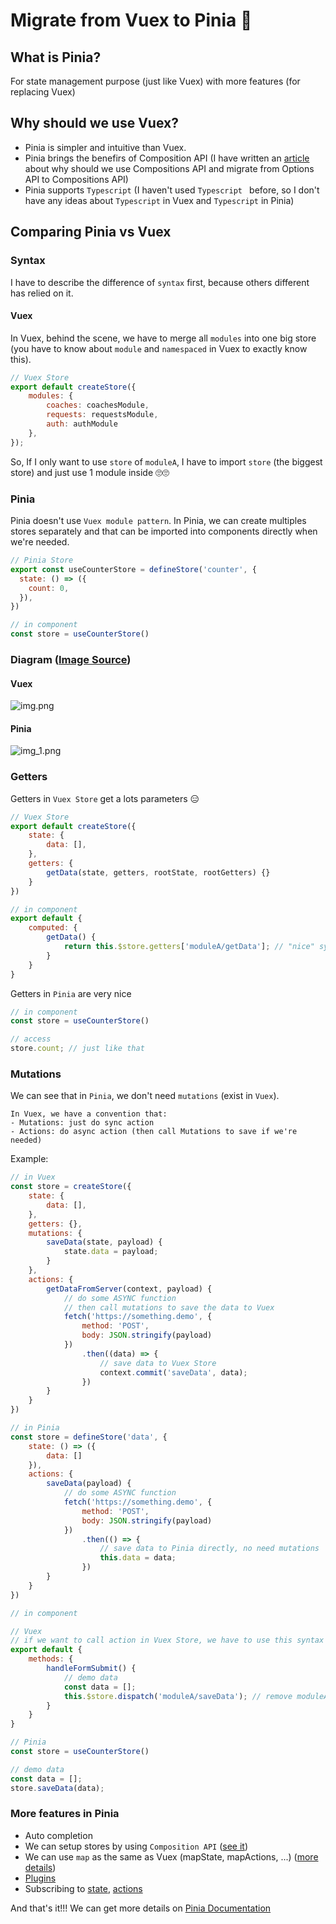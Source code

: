 # Migrate from Vuex to Pinia 🍍

##  What is Pinia?

For state management purpose (just like Vuex) with more features (for replacing Vuex)

## Why should we use Vuex?

- Pinia is simpler and intuitive than Vuex.
- Pinia brings the benefirs of Composition API (I have written an [article](https://github.com/vuquangpham/compositions-api-vuejs) about why should we use Compositions API and migrate from Options API to Compositions API)
- Pinia supports `Typescript` (I haven't used `Typescript ` before, so I don't have any ideas about `Typescript` in Vuex and `Typescript` in Pinia)

## Comparing Pinia vs Vuex

### Syntax

I have to describe the difference of `syntax` first, because others different has relied on it.

#### Vuex

In Vuex, behind the scene, we have to merge all `modules` into one big store (you have to know about `module` and `namespaced` in Vuex to exactly know this).

```javascript
// Vuex Store
export default createStore({
    modules: {
        coaches: coachesModule,
        requests: requestsModule,
        auth: authModule
    },
});
```

So, If I only want to use `store` of `moduleA`, I have to import `store` (the biggest store) and just use 1 module inside 🙄🙄

### Pinia

Pinia doesn't use `Vuex module pattern`. In Pinia, we can create multiples stores separately and that can be imported into components directly when we're needed.

```javascript
// Pinia Store
export const useCounterStore = defineStore('counter', {
  state: () => ({
    count: 0,
  }),
})

// in component
const store = useCounterStore()
```

### Diagram ([Image Source](https://betterprogramming.pub/testing-pinia-is-vuex-out-43e0531824f5))

#### Vuex

![img.png](images/img.png)

#### Pinia

![img_1.png](images/img_1.png)

### Getters

Getters in `Vuex Store` get a lots parameters 😑

````javascript
// Vuex Store
export default createStore({
    state: {
        data: [],
    },
    getters: {
        getData(state, getters, rootState, rootGetters) {}
    }
})

// in component
export default {
    computed: {
        getData() {
            return this.$store.getters['moduleA/getData']; // "nice" syntax
        }
    }
}
````

Getters in `Pinia` are very nice

```javascript
// in component
const store = useCounterStore()

// access
store.count; // just like that

```

### Mutations

We can see that in `Pinia`, we don't need `mutations` (exist in `Vuex`).

```
In Vuex, we have a convention that: 
- Mutations: just do sync action
- Actions: do async action (then call Mutations to save if we're needed) 
```

Example:

```javascript
// in Vuex
const store = createStore({
    state: {
        data: [],
    },
    getters: {},
    mutations: {
        saveData(state, payload) {
            state.data = payload;
        }
    },
    actions: {
        getDataFromServer(context, payload) {
            // do some ASYNC function
            // then call mutations to save the data to Vuex
            fetch('https://something.demo', {
                method: 'POST',
                body: JSON.stringify(payload)
            })
                .then((data) => {
                    // save data to Vuex Store
                    context.commit('saveData', data);
                })
        }
    }
})

// in Pinia
const store = defineStore('data', {
    state: () => ({
        data: []
    }),
    actions: {
        saveData(payload) {
            // do some ASYNC function
            fetch('https://something.demo', {
                method: 'POST',
                body: JSON.stringify(payload)
            })
                .then(() => {
                    // save data to Pinia directly, no need mutations
                    this.data = data;
                })
        }
    }
})

// in component

// Vuex
// if we want to call action in Vuex Store, we have to use this syntax
export default {
    methods: {
        handleFormSubmit() {
            // demo data
            const data = [];
            this.$store.dispatch('moduleA/saveData'); // remove moduleA if we didn't use the namespaced feature
        }
    }
}

// Pinia
const store = useCounterStore()

// demo data
const data = [];
store.saveData(data);
```

### More features in Pinia

- Auto completion
- We can setup stores by using `Composition API` ([see it](https://pinia.vuejs.org/core-concepts/#setup-stores))
- We can use `map` as the same as Vuex (mapState, mapActions, ...) ([more details](https://pinia.vuejs.org/core-concepts/))
- [Plugins](https://pinia.vuejs.org/core-concepts/plugins.html) 
- Subscribing to [state](https://pinia.vuejs.org/core-concepts/state.html#subscribing-to-the-state), [actions](https://pinia.vuejs.org/core-concepts/actions.html#subscribing-to-actions)

And that's it!!! We can get more details on [Pinia Documentation](https://pinia.vuejs.org/)

